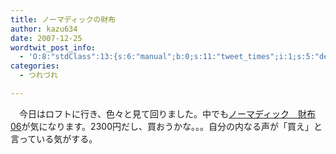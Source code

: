 ```yaml
---
title: ノーマディックの財布
author: kazu634
date: 2007-12-25
wordtwit_post_info:
  - 'O:8:"stdClass":13:{s:6:"manual";b:0;s:11:"tweet_times";i:1;s:5:"delay";i:0;s:7:"enabled";i:1;s:10:"separation";s:2:"60";s:7:"version";s:3:"3.7";s:14:"tweet_template";b:0;s:6:"status";i:2;s:6:"result";a:0:{}s:13:"tweet_counter";i:2;s:13:"tweet_log_ids";a:1:{i:0;i:3517;}s:9:"hash_tags";a:0:{}s:8:"accounts";a:1:{i:0;s:7:"kazu634";}}'
categories:
  - つれづれ

---
```

<div class="section">
<p>
    　今日はロフトに行き、色々と見て回りました。中でも<a href="http://store.shopping.yahoo.co.jp/nomadic/sa-06.html" onclick="__gaTracker('send', 'event', 'outbound-article', 'http://store.shopping.yahoo.co.jp/nomadic/sa-06.html', 'ノーマディック　財布06');" target="_blank">ノーマディック　財布06</a>が気になります。2300円だし、買おうかな。。。自分の内なる声が「買え」と言っている気がする。
</p>
</div>
